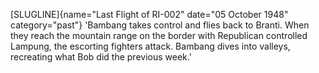 [SLUGLINE]{name="Last Flight of RI-002" date="05 October
1948" category="past"} 'Bambang takes control and flies back to Branti.
When they reach the mountain range on the border with Republican
controlled Lampung, the escorting fighters attack. Bambang dives into
valleys, recreating what Bob did the previous week.' 
